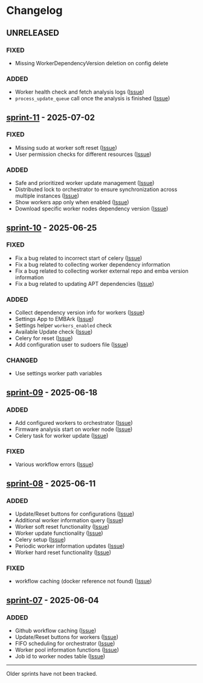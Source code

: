 # Changelog

## UNRELEASED

### FIXED

- Missing WorkerDependencyVersion deletion on config delete

### ADDED

- Worker health check and fetch analysis logs ([Issue](https://github.com/orgs/amosproj/projects/79/views/2?pane=issue&itemId=112364687&issue=amosproj%7Camos2025ss01-embark-orchestration-framework%7C46))
- `process_update_queue` call once the analysis is finished ([Issue](https://github.com/orgs/amosproj/projects/79/views/2?pane=issue&itemId=114650622&issue=amosproj%7Camos2025ss01-embark-orchestration-framework%7C70))

## [sprint-11](https://github.com/amosproj/amos2025ss01-embark/releases/tag/sprint-11-release) - 2025-07-02

### FIXED

- Missing sudo at worker soft reset ([Issue](https://github.com/orgs/amosproj/projects/79/views/2?pane=issue&itemId=112364355&issue=amosproj%7Camos2025ss01-embark-orchestration-framework%7C43))
- User permission checks for different resources ([Issue](https://github.com/orgs/amosproj/projects/79/views/2?pane=issue&itemId=118050504&issue=amosproj%7Camos2025ss01-embark-orchestration-framework%7C93))

### ADDED

- Safe and prioritized worker update management ([Issue](https://github.com/orgs/amosproj/projects/79/views/2?pane=issue&itemId=114650622&issue=amosproj%7Camos2025ss01-embark-orchestration-framework%7C70))
- Distributed lock to orchestrator to ensure synchronization across multiple instances ([Issue](https://github.com/orgs/amosproj/projects/79/views/2?pane=issue&itemId=116668070&issue=amosproj%7Camos2025ss01-embark-orchestration-framework%7C89))
- Show workers app only when enabled ([Issue](https://github.com/orgs/amosproj/projects/79/views/2?pane=issue&itemId=113440769&issue=amosproj%7Camos2025ss01-embark-orchestration-framework%7C52))
- Download specific worker nodes dependency version ([Issue](https://github.com/orgs/amosproj/projects/79/views/2?pane=issue&itemId=116857375&issue=amosproj%7Camos2025ss01-embark-orchestration-framework%7C90))

## [sprint-10](https://github.com/amosproj/amos2025ss01-embark/releases/tag/sprint-10-release) - 2025-06-25

### FIXED

- Fix a bug related to incorrect start of celery ([Issue](https://github.com/orgs/amosproj/projects/79/views/2?pane=issue&itemId=115359765&issue=amosproj%7Camos2025ss01-embark-orchestration-framework%7C79))
- Fix a bug related to collecting worker dependency information
- Fix a bug related to collecting worker external repo and emba version information
- Fix a bug related to updating APT dependencies ([Issue](https://github.com/orgs/amosproj/projects/79/views/2?pane=issue&itemId=114467717&issue=amosproj%7Camos2025ss01-embark-orchestration-framework%7C61))

### ADDED

- Collect dependency version info for workers ([Issue](https://github.com/orgs/amosproj/projects/79/views/2?pane=issue&itemId=114773112&issue=amosproj%7Camos2025ss01-embark-orchestration-framework%7C73))
- Settings App to EMBArk ([Issue](https://github.com/orgs/amosproj/projects/79/views/2?pane=issue&itemId=114643627&issue=amosproj%7Camos2025ss01-embark-orchestration-framework%7C66))
- Settings helper `workers_enabled` check
- Available Update check ([Issue](https://github.com/orgs/amosproj/projects/79/views/2?pane=issue&itemId=114467717&issue=amosproj%7Camos2025ss01-embark-orchestration-framework%7C61))
- Celery for reset ([Issue](https://github.com/orgs/amosproj/projects/79/views/2?pane=issue&itemId=115510818&issue=amosproj%7Camos2025ss01-embark-orchestration-framework%7C81))
- Add configuration user to sudoers file ([Issue](https://github.com/orgs/amosproj/projects/79/views/2?pane=issue&itemId=115519308&issue=amosproj%7Camos2025ss01-embark-orchestration-framework%7C82))

### CHANGED

- Use settings worker path variables

## [sprint-09](https://github.com/amosproj/amos2025ss01-embark/releases/tag/sprint-09-release) - 2025-06-18

### ADDED

- Add configured workers to orchestrator ([Issue](https://github.com/orgs/amosproj/projects/79/views/2?pane=issue&itemId=114649534&issue=amosproj%7Camos2025ss01-embark-orchestration-framework%7C69))
- Firmware analysis start on worker node ([Issue](https://github.com/orgs/amosproj/projects/79/views/2?pane=issue&itemId=113296109&issue=amosproj%7Camos2025ss01-embark-orchestration-framework%7C51))
- Celery task for worker update ([Issue](https://github.com/orgs/amosproj/projects/79/views/2?pane=issue&itemId=114647889&issue=amosproj%7Camos2025ss01-embark-orchestration-framework%7C68))

### FIXED

- Various workflow errors ([Issue](https://github.com/orgs/amosproj/projects/79/views/2?pane=issue&itemId=115336615&issue=amosproj%7Camos2025ss01-embark-orchestration-framework%7C75))

## [sprint-08](https://github.com/amosproj/amos2025ss01-embark/releases/tag/sprint-08-release) - 2025-06-11

### ADDED

- Update/Reset buttons for configurations ([Issue](https://github.com/orgs/amosproj/projects/79/views/2?pane=issue&itemId=112359403&issue=amosproj%7Camos2025ss01-embark-orchestration-framework%7C42))
- Additional worker information query ([Issue](https://github.com/orgs/amosproj/projects/79/views/2?pane=issue&itemId=111222216&issue=amosproj%7Camos2025ss01-embark-orchestration-framework%7C40))
- Worker soft reset functionality ([Issue](https://github.com/orgs/amosproj/projects/79/views/2?pane=issue&itemId=112364355&issue=amosproj%7Camos2025ss01-embark-orchestration-framework%7C43))
- Worker update functionality ([Issue](https://github.com/orgs/amosproj/projects/79/views/2?pane=issue&itemId=112364538&issue=amosproj%7Camos2025ss01-embark-orchestration-framework%7C45))
- Celery setup ([Issue](https://github.com/orgs/amosproj/projects/79/views/2?pane=issue&itemId=113497561&issue=amosproj%7Camos2025ss01-embark-orchestration-framework%7C55))
- Periodic worker information updates ([Issue](https://github.com/orgs/amosproj/projects/79/views/2?pane=issue&itemId=112364821&issue=amosproj%7Camos2025ss01-embark-orchestration-framework%7C47))
- Worker hard reset functionality ([Issue](https://github.com/orgs/amosproj/projects/79/views/2?pane=issue&itemId=112364415&issue=amosproj%7Camos2025ss01-embark-orchestration-framework%7C44))

### FIXED

- workflow caching (docker reference not found) ([Issue](https://github.com/orgs/amosproj/projects/79?pane=issue&itemId=110335090&issue=amosproj%7Camos2025ss01-embark-orchestration-framework%7C33))

## [sprint-07](https://github.com/amosproj/amos2025ss01-embark/releases/tag/sprint-07-release) - 2025-06-04

### ADDED

- Github workflow caching ([Issue](https://github.com/orgs/amosproj/projects/79/views/2?pane=issue&itemId=110335090&issue=amosproj%7Camos2025ss01-embark-orchestration-framework%7C33))
- Update/Reset buttons for workers ([Issue](https://github.com/orgs/amosproj/projects/79/views/2?pane=issue&itemId=112359403&issue=amosproj%7Camos2025ss01-embark-orchestration-framework%7C42))
- FIFO scheduling for orchestrator ([Issue](https://github.com/orgs/amosproj/projects/79/views/2?pane=issue&itemId=111220090&issue=amosproj%7Camos2025ss01-embark-orchestration-framework%7C37))
- Worker pool information functions ([Issue](https://github.com/orgs/amosproj/projects/79/views/2?pane=issue&itemId=111221169&issue=amosproj%7Camos2025ss01-embark-orchestration-framework%7C38))
- Job id to worker nodes table ([Issue](https://github.com/orgs/amosproj/projects/79/views/2?pane=issue&itemId=111221228&issue=amosproj%7Camos2025ss01-embark-orchestration-framework%7C39))

---
Older sprints have not been tracked.
